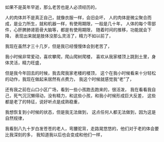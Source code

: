 如果不是英年早逝，那么老苦也是人必须经历的，

人的肉体并不是真正自己，就像衣服一样，会旧会坏，
人的肉体是微尘聚合而成，是业力所生，就和机器一样，有使用期限，一般是几十年，
人体的每个零部件，心肝脾肺肾筋骨大脑等，都是有使用期限，
随着时间的推移，功能就会下降，
表现出来就是肢体没那么灵活了，精力不如以前了，

我现在虽然才三十几岁，但是我已经慢慢体会到老苦了，

我小时候非常爱动，喜欢攀爬，爬山爬树爬楼，
喜欢从我家楼顶上跳到土里，身体灵活，精力旺盛，

但是我今年回去的时候，我去爬我家老楼的楼顶，
这个在我小时候看来十分轻松的动作，我现在做起来居然有点费力，
我这个时候就感觉我“老”了，

还有我之前在山口小区广场，看到一些小孩跑去跑来的，很活泼，
我在看看我自己，死气沉沉懒得动，没有精力，和这些小孩，和我小时候形成巨大反差，
这些都是老了的特征，说好听点是成熟稳重，

我想恢复到小时候的状态，但是我无法做到，
这点任何人都无法做到，因为这是自然规律，

我看到八九十岁白发苍苍的老人，弯腰驼背，走路晃悠悠的，他们对于老的体会要比我深刻的多，
我知道我以后也会变成和他们一样，

